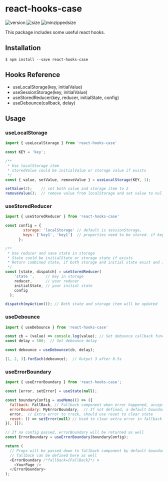 # react-hooks-case
![version](https://img.shields.io/npm/v/react-hooks-case?style=flat-square)
![size](https://img.shields.io/bundlephobia/min/react-hooks-case?style=flat-square)
![minzippedsize](https://img.shields.io/bundlephobia/minzip/react-hooks-case?style=flat-square)

This package includes some useful react hooks.

## Installation
`$ npm install --save react-hooks-case`

## Hooks Reference
- useLocalStorage(key, initialValue)
- useSessionStorage(key, initialValue)
- useStoredReducer(key, reducer, initialState, config)
- useDebounce(callback, delay)

## Usage
### useLocalStorage
```javascript
import { useLocalStorage } from 'react-hooks-case'

const KEY = 'key';

/**
 * Use localStorage item
 * storedValue could be initialValue or storage value if exists
 */
const { value, setValue, removeValue } = useLocalStorage(KEY, 1);

setValue(2);    // set both value and storage item to 2
removeValue();  // remove value from localStorage and set value to null
```

### useStoredReducer
```javascript
import { useStoredReducer } from 'react-hooks-case'

const config = {
        storage: 'localStorage' // default is sessionStorage,
        keys: ['key1', 'key1']  // properties need to be stored. if keys is not specified, store all. 
      };

/**
 * Use reducer and save state in storage
 * State could be initialState or storage state if exists
 * Return combined state, if both storage and initial state exist and is object
 */
const [state, dispatch] = useStoredReducer(
    'state ',     // key in storage
    reducer,      // your reducer
    initialState, // your initial state
    config
  );

dispatch(myAction()); // Both state and storage item will be updated
```

### useDebounce
```javascript
import { useDebounce } from 'react-hooks-case'

const cb = (value) => console.log(value); // Set debounce callback function
const delay = 500;  // Set debounce delay

const debounce = useDebounce(cb, delay);

[1, 2, 3].forEach(debounce);  // Output 3 after 0.5s
```

### useErrorBoundary
```javascript
import { useErrorBoundary } from 'react-hooks-case';

const [error, setError] = useState(null);

const boundaryConfig = useMemo(() => ({
  fallback: FallBack, // Fallback component when error happened, accept error and reset
  errorBoundary: MyErrorBoundary,  // If not defined, a default boundary will be offered
  error,  // Extra error to track, should use reset to clear state
  reset: () => setError(null) // Used to clear extra error in fallback
}), []);

// If no config passed, errorBoundary will be returned as well
const ErrorBoundary = useErrorBoundary(boundaryConfig);

return (
  // Props will be passed down to fallback component by default boundary
  // fallback can be defined here as well
  <ErrorBoundary /*fallback={FallBack}*/ >
    <YourPage />
  </ErrorBoundary>
);
```